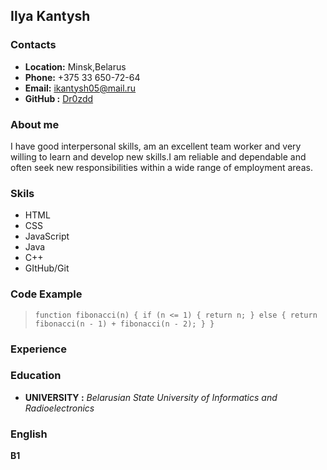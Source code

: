 

## Ilya Kantysh

### Contacts
* **Location:** Minsk,Belarus
*  **Phone:** +375 33 650-72-64
* **Email:** ikantysh05@mail.ru
* **GitHub :** [Dr0zdd](https://github.com/Dr0zdd)

### About me
I have good interpersonal skills,
am an excellent team worker and
very willing to learn and develop
new skills.I am reliable and dependable
and often seek new responsibilities 
within a wide range of employment areas.

### Skils
* HTML
* CSS
* JavaScript
* Java
* C++
* GItHub/Git

### Code Example


>`function fibonacci(n) {
if (n <= 1) {
return n;
} else {
return fibonacci(n - 1) + fibonacci(n - 2);
}
}`

### Experience

### Education
* **UNIVERSITY :** *Belarusian State University of Informatics and Radioelectronics* 

### English
**B1**